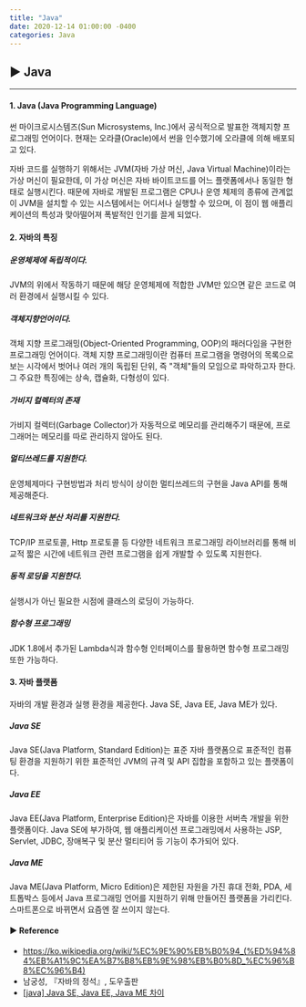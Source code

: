 ```yaml
---
title: "Java"
date: 2020-12-14 01:00:00 -0400
categories: Java
---
```


## ▶ Java
---
#### 1. Java (Java Programming Language)
썬 마이크로시스템즈(Sun Microsystems, Inc.)에서 공식적으로 발표한 객체지향 프로그래밍 언어이다. 현재는 오라클(Oracle)에서 썬을 인수했기에 오라클에 의해 배포되고 있다.

자바 코드를 실행하기 위해서는 JVM(자바 가상 머신, Java Virtual Machine)이라는 가상 머신이 필요한데, 이 가상 머신은 자바 바이트코드를 어느 플랫폼에서나 동일한 형태로 실행시킨다. 때문에 자바로 개발된 프로그램은 CPU나 운영 체제의 종류에 관계없이 JVM을 설치할 수 있는 시스템에서는 어디서나 실행할 수 있으며, 이 점이 웹 애플리케이션의 특성과 맞아떨어져 폭발적인 인기를 끌게 되었다.

#### 2. 자바의 특징
##### 운영체제에 독립적이다.
JVM의 위에서 작동하기 때문에 해당 운영체제에 적합한 JVM만 있으면 같은 코드로 여러 환경에서 실행시킬 수 있다.

##### 객체지향언어이다.
객체 지향 프로그래밍(Object-Oriented Programming, OOP)의 패러다임을 구현한 프로그래밍 언어이다.
객체 지향 프로그래밍이란 컴퓨터 프로그램을 명령어의 목록으로 보는 시각에서 벗어나 여러 개의 독립된 단위, 즉 "객체"들의 모임으로 파악하고자 한다.
그 주요한 특징에는 상속, 캡슐화, 다형성이 있다.

##### 가비지 컬렉터의 존재
가비지 컬렉터(Garbage Collector)가 자동적으로 메모리를 관리해주기 때문에, 프로그래머는 메모리를 따로 관리하지 않아도 된다.

##### 멀티쓰레드를 지원한다.
운영체제마다 구현방법과 처리 방식이 상이한 멀티쓰레드의 구현을 Java API를 통해 제공해준다.

##### 네트워크와 분산 처리를 지원한다.
TCP/IP 프로토콜, Http 프로토콜 등 다양한 네트워크 프로그래밍 라이브러리를 통해 비교적 짧은 시간에 네트워크 관련 프로그램을 쉽게 개발할 수 있도록 지원한다.

##### 동적 로딩을 지원한다.
실행시가 아닌 필요한 시점에 클래스의 로딩이 가능하다.

##### 함수형 프로그래밍
JDK 1.8에서 추가된 Lambda식과 함수형 인터페이스를 활용하면 함수형 프로그래밍 또한 가능하다.

#### 3. 자바 플랫폼
자바의 개발 환경과 실행 환경을 제공한다. Java SE, Java EE, Java ME가 있다.

##### Java SE
Java SE(Java Platform, Standard Edition)는 표준 자바 플랫폼으로 표준적인 컴퓨팅 환경을 지원하기 위한 표준적인 JVM의 규격 및 API 집합을 포함하고 있는 플랫폼이다.

##### Java EE
Java EE(Java Platform, Enterprise Edition)은 자바를 이용한 서버측 개발을 위한 플랫폼이다. Java SE에 부가하여, 웹 애플리케이션 프로그래밍에서 사용하는 JSP, Servlet, JDBC, 장애복구 및 분산 멀티티어 등 기능이 추가되어 있다.

##### Java ME
Java ME(Java Platform, Micro Edition)은 제한된 자원을 가진 휴대 전화, PDA, 세트톱박스 등에서 Java 프로그래밍 언어를 지원하기 위해 만들어진 플랫폼을 가리킨다. 스마트폰으로 바뀌면서 요즘엔 잘 쓰이지 않는다.

#### ▶ Reference
- https://ko.wikipedia.org/wiki/%EC%9E%90%EB%B0%94_(%ED%94%84%EB%A1%9C%EA%B7%B8%EB%9E%98%EB%B0%8D_%EC%96%B8%EC%96%B4)
- 남궁성, 『자바의 정석』, 도우출판
- <a href="https://blog.naver.com/PostView.nhn?blogId=rorean&logNo=221636124268&categoryNo=16&parentCategoryNo=0&viewDate=&currentPage=1&postListTopCurrentPage=1&from=postView
">[java] Java SE, Java EE, Java ME 차이</a>
